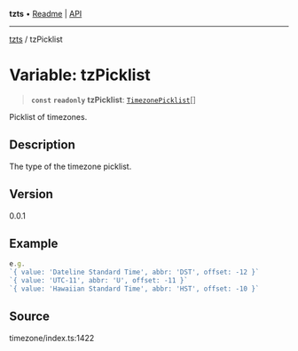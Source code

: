 **tzts** • [Readme](../README.md) \| [API](../globals.md)

***

[tzts](../README.md) / tzPicklist

# Variable: tzPicklist

> **`const`** **`readonly`** **tzPicklist**: [`TimezonePicklist`](../interfaces/TimezonePicklist.md)[]

Picklist of timezones.

## Description

The type of the timezone picklist.

## Version

0.0.1

## Example

```ts
e.g.
`{ value: 'Dateline Standard Time', abbr: 'DST', offset: -12 }`
`{ value: 'UTC-11', abbr: 'U', offset: -11 }`
`{ value: 'Hawaiian Standard Time', abbr: 'HST', offset: -10 }`
```

## Source

timezone/index.ts:1422
